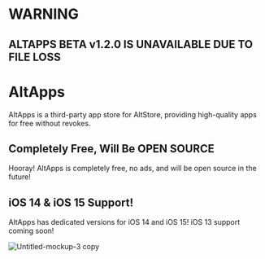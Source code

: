 # WARNING
## ALTAPPS BETA v1.2.0 IS UNAVAILABLE DUE TO FILE LOSS
# AltApps
AltApps is a third-party app store for AltStore, providing high-quality apps for free without revokes.
## Completely Free, Will Be OPEN SOURCE
Hooray! AltApps is completely free, no ads, and will be open source in the future!
## iOS 14 & iOS 15 Support!
AltApps has dedicated versions for iOS 14 and iOS 15! iOS 13 support coming soon!


![Untitled-mockup-3 copy](https://user-images.githubusercontent.com/88249105/130368163-b833ee7e-1c92-4c8b-bf53-0bf678a2324a.png)
